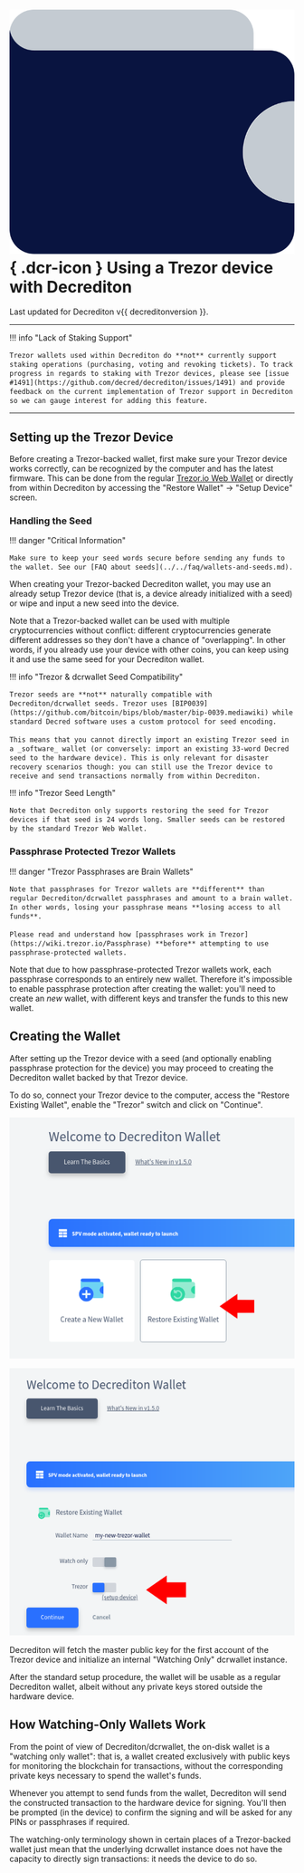 # ![](../../img/dcr-icons/Wallet.svg){ .dcr-icon } Using a Trezor device with Decrediton

Last updated for Decrediton v{{ decreditonversion }}.

---

!!! info "Lack of Staking Support"

    Trezor wallets used within Decrediton do **not** currently support staking operations (purchasing, voting and revoking tickets). To track progress in regards to staking with Trezor devices, please see [issue #1491](https://github.com/decred/decrediton/issues/1491) and provide feedback on the current implementation of Trezor support in Decrediton so we can gauge interest for adding this feature.
    
    
---

## Setting up the Trezor Device


Before creating a Trezor-backed wallet, first make sure your Trezor device works correctly, can be recognized by the computer and has the latest firmware. This can be done from the regular [Trezor.io Web Wallet](https://trezor.io/start/) or directly from within Decrediton by accessing the "Restore Wallet" → "Setup Device" screen.

### Handling the Seed

!!! danger "Critical Information"

    Make sure to keep your seed words secure before sending any funds to the wallet. See our [FAQ about seeds](../../faq/wallets-and-seeds.md).
    
    
When creating your Trezor-backed Decrediton wallet, you may use an already setup Trezor device (that is, a device already initialized with a seed) or wipe and input a new seed into the device.

Note that a Trezor-backed wallet can be used with multiple cryptocurrencies without conflict: different cryptocurrencies generate different addresses so they don't have a chance of "overlapping". In other words, if you already use your device with other coins, you can keep using it and use the same seed for your Decrediton wallet.

!!! info "Trezor & dcrwallet Seed Compatibility"

    Trezor seeds are **not** naturally compatible with Decrediton/dcrwallet seeds. Trezor uses [BIP0039](https://github.com/bitcoin/bips/blob/master/bip-0039.mediawiki) while standard Decred software uses a custom protocol for seed encoding.
    
    This means that you cannot directly import an existing Trezor seed in a _software_ wallet (or conversely: import an existing 33-word Decred seed to the hardware device). This is only relevant for disaster recovery scenarios though: you can still use the Trezor device to receive and send transactions normally from within Decrediton.

!!! info "Trezor Seed Length"

    Note that Decrediton only supports restoring the seed for Trezor devices if that seed is 24 words long. Smaller seeds can be restored by the standard Trezor Web Wallet.
    

### Passphrase Protected Trezor Wallets

!!! danger "Trezor Passphrases are Brain Wallets"

    Note that passphrases for Trezor wallets are **different** than regular Decrediton/dcrwallet passphrases and amount to a brain wallet. In other words, losing your passphrase means **losing access to all funds**.
    
    Please read and understand how [passphrases work in Trezor](https://wiki.trezor.io/Passphrase) **before** attempting to use passphrase-protected wallets.
    
Note that due to how passphrase-protected Trezor wallets work, each passphrase corresponds to an entirely new wallet. Therefore it's impossible to enable passphrase protection after creating the wallet: you'll need to create an _new_ wallet, with different keys and transfer the funds to this new wallet.

## Creating the Wallet

After setting up the Trezor device with a seed (and optionally enabling passphrase protection for the device) you may proceed to creating the Decrediton wallet backed by that Trezor device.

To do so, connect your Trezor device to the computer, access the "Restore Existing Wallet", enable the "Trezor" switch and click on "Continue".

![Restore Wallet](../../img/decrediton/restore-wallet.png)

![Switch to Trezor-backed wallet](../../img/decrediton/restore-wallet-trezor.png)

Decrediton will fetch the master public key for the first account of the Trezor device and initialize an internal "Watching Only" dcrwallet instance.

After the standard setup procedure, the wallet will be usable as a regular Decrediton wallet, albeit without any private keys stored outside the hardware device.

## How Watching-Only Wallets Work

From the point of view of Decrediton/dcrwallet, the on-disk wallet is a "watching only wallet": that is, a wallet created exclusively with public keys for monitoring the blockchain for transactions, without the corresponding private keys necessary to spend the wallet's funds.

Whenever you attempt to send funds from the wallet, Decrediton will send the constructed transaction to the hardware device for signing. You'll then be prompted (in the device) to confirm the signing and will be asked for any PINs or passphrases if required.

The watching-only terminology shown in certain places of a Trezor-backed wallet just mean that the underlying dcrwallet instance does not have the capacity to directly sign transactions: it needs the device to do so.
